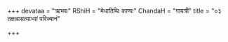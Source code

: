 +++
devataa = "ऋभवः"
RShiH = "मेधातिथिः काण्वः"
ChandaH = "गायत्री"
title = "०३ तक्षन्नासत्याभ्यां परिज्मानं"

+++
